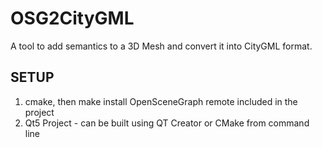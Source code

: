 # **OSG2CityGML** #

A tool to add semantics to a 3D Mesh and convert it into CityGML format.


## SETUP  ##
1. cmake, then make install OpenSceneGraph remote included in the project
2. Qt5 Project - can be built using QT Creator or CMake from command line
